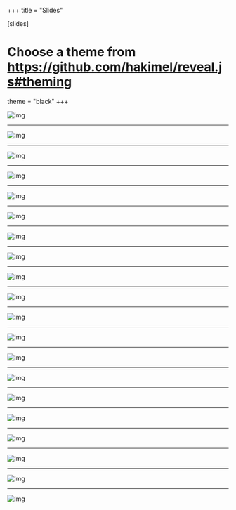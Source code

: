+++
title = "Slides"

[slides]
# Choose a theme from https://github.com/hakimel/reveal.js#theming
theme = "black"
+++

![img](/slides/Danaus-Presentation-Cole.07.28/Slide01.jpg)

---

![img](/slides/Danaus-Presentation-Cole.07.28/Slide02.jpg)

---

![img](/slides/Danaus-Presentation-Cole.07.28/Slide03.jpg)

---

![img](/slides/Danaus-Presentation-Cole.07.28/Slide04.jpg)

---

![img](/slides/Danaus-Presentation-Cole.07.28/Slide05.jpg)

---

![img](/slides/Danaus-Presentation-Cole.07.28/Slide06.jpg)

---

![img](/slides/Danaus-Presentation-Cole.07.28/Slide07.jpg)

---

![img](/slides/Danaus-Presentation-Cole.07.28/Slide08.jpg)

---

![img](/slides/Danaus-Presentation-Cole.07.28/Slide09.jpg)

---

![img](/slides/Danaus-Presentation-Cole.07.28/Slide10.jpg)

---

![img](/slides/Danaus-Presentation-Cole.07.28/Slide11.jpg)

---

![img](/slides/Danaus-Presentation-Cole.07.28/Slide12.jpg)

---

![img](/slides/Danaus-Presentation-Cole.07.28/Slide13.jpg)

---

![img](/slides/Danaus-Presentation-Cole.07.28/Slide14.jpg)

---

![img](/slides/Danaus-Presentation-Cole.07.28/Slide15.jpg)

---

![img](/slides/Danaus-Presentation-Cole.07.28/Slide16.jpg)

---

![img](/slides/Danaus-Presentation-Cole.07.28/Slide17.jpg)

---

![img](/slides/Danaus-Presentation-Cole.07.28/Slide18.jpg)

---

![img](/slides/Danaus-Presentation-Cole.07.28/Slide19.jpg)

---

![img](/slides/Danaus-Presentation-Cole.07.28/Slide20.jpg)


